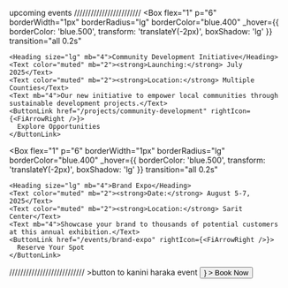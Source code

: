 upcoming events
////////////////////////
<Box 
    flex="1" 
    p="6" 
    borderWidth="1px" 
    borderRadius="lg"
    borderColor="blue.400"
    _hover={{
      borderColor: 'blue.500',
      transform: 'translateY(-2px)',
      boxShadow: 'lg'
    }}
    transition="all 0.2s"
  >
    <Heading size="lg" mb="4">Community Development Initiative</Heading>
    <Text color="muted" mb="2"><strong>Launching:</strong> July 2025</Text>
    <Text color="muted" mb="2"><strong>Location:</strong> Multiple Counties</Text>
    <Text mb="4">Our new initiative to empower local communities through sustainable development projects.</Text>
    <ButtonLink href="/projects/community-development" rightIcon={<FiArrowRight />}>
      Explore Opportunities
    </ButtonLink>
  </Box>

  <Box 
    flex="1" 
    p="6" 
    borderWidth="1px" 
    borderRadius="lg"
    borderColor="blue.400"
    _hover={{
      borderColor: 'blue.500',
      transform: 'translateY(-2px)',
      boxShadow: 'lg'
    }}
    transition="all 0.2s"
  >
    <Heading size="lg" mb="4">Brand Expo</Heading>
    <Text color="muted" mb="2"><strong>Date:</strong> August 5-7, 2025</Text>
    <Text color="muted" mb="2"><strong>Location:</strong> Sarit Center</Text>
    <Text mb="4">Showcase your brand to thousands of potential customers at this annual exhibition.</Text>
    <ButtonLink href="/events/brand-expo" rightIcon={<FiArrowRight />}>
      Reserve Your Spot
    </ButtonLink>
  </Box>
///////////////////////////
>button to kanini haraka event
 <Button 
      onClick={onInfoOpen}
      colorScheme="green" 
      rightIcon={<FiArrowRight />}
    >
      Book Now
    </Button>

